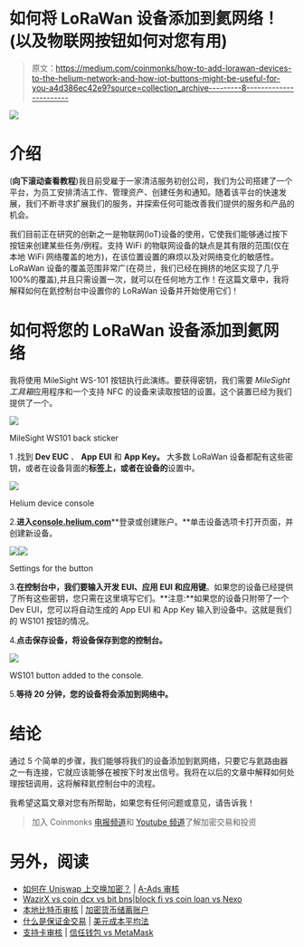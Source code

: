 # 如何将 LoRaWan 设备添加到氦网络！(以及物联网按钮如何对您有用)

> 原文：<https://medium.com/coinmonks/how-to-add-lorawan-devices-to-the-helium-network-and-how-iot-buttons-might-be-useful-for-you-a4d386ec42e9?source=collection_archive---------8----------------------->

![](img/ab2ff38be24258a21e53efc9b56e0d59.png)

# 介绍

(**向下滚动查看教程**)我目前受雇于一家清洁服务初创公司，我们为公司搭建了一个平台，为员工安排清洁工作、管理资产、创建任务和通知。随着该平台的快速发展，我们不断寻求扩展我们的服务，并探索任何可能改善我们提供的服务和产品的机会。

我们目前正在研究的创新之一是物联网(IoT)设备的使用，它使我们能够通过按下按钮来创建某些任务/例程。支持 WiFi 的物联网设备的缺点是其有限的范围(仅在本地 WiFi 网络覆盖的地方)，在该位置设置的麻烦以及对网络变化的敏感性。LoRaWan 设备的覆盖范围非常广(在荷兰，我们已经在拥挤的地区实现了几乎 100%的覆盖),并且只需设置一次，就可以在任何地方工作！在这篇文章中，我将解释如何在氦控制台中设置你的 LoRaWan 设备并开始使用它们！

# 如何将您的 LoRaWan 设备添加到氦网络

我将使用 MileSight WS-101 按钮执行此演练。要获得密钥，我们需要 *MileSight 工具箱*应用程序和一个支持 NFC 的设备来读取按钮的设置。这个装置已经为我们提供了一个。

![](img/a1e829b8a2cc4527fbad450f15116132.png)

MileSight WS101 back sticker

1 .找到 **Dev EUC** 、 **App EUI** 和 **App Key。** 大多数 LoRaWan 设备都配有这些密钥，或者在设备背面的**标签上，或者在设备的**设置中。

![](img/2679e4d89c82c4071e65ea86fcc4cc8e.png)

Helium device console

2.**进入**[**console.helium.com**](http://console.helium.com)**登录或创建账户。**单击设备选项卡打开页面，并创建新设备。

![](img/7be36ad632224fb9528b450517d8c528.png)![](img/8d83a31fe3d2faefecb61e0ce967fd5d.png)

Settings for the button

3.**在控制台中，我们要输入开发 EUI、应用 EUI 和应用键**。如果您的设备已经提供了所有这些密钥，您只需在这里填写它们。**注意:**如果您的设备只附带了一个 Dev EUI，您可以将自动生成的 App EUI 和 App Key 输入到设备中。这就是我们的 WS101 按钮的情况。

4.**点击保存设备，将设备保存到您的控制台。**

![](img/24fee62333e6dac6781199bb0767b582.png)

WS101 button added to the console.

5.**等待 20 分钟，您的设备将会添加到网络中。**

# 结论

通过 5 个简单的步骤，我们能够将我们的设备添加到氦网络，只要它与氦路由器之一有连接，它就应该能够在被按下时发出信号。我将在以后的文章中解释如何处理按钮调用，这将解释氦控制台中的流程。

我希望这篇文章对您有所帮助，如果您有任何问题或意见，请告诉我！

> 加入 Coinmonks [电报频道](https://t.me/coincodecap)和 [Youtube 频道](https://www.youtube.com/c/coinmonks/videos)了解加密交易和投资

# 另外，阅读

*   [如何在 Uniswap 上交换加密？](https://coincodecap.com/swap-crypto-on-uniswap) | [A-Ads 审核](https://coincodecap.com/a-ads-review)
*   [WazirX vs coin dcx vs bit bns](/coinmonks/wazirx-vs-coindcx-vs-bitbns-149f4f19a2f1)|[block fi vs coin loan vs Nexo](/coinmonks/blockfi-vs-coinloan-vs-nexo-cb624635230d)
*   [本地比特币审核](/coinmonks/localbitcoins-review-6cc001c6ed56) | [加密货币储蓄账户](https://coincodecap.com/cryptocurrency-savings-accounts)
*   [什么是保证金交易](https://coincodecap.com/margin-trading) | [美元成本平均法](https://coincodecap.com/dca)
*   [支持卡审核](https://coincodecap.com/uphold-card-review) | [信任钱包 vs MetaMask](https://coincodecap.com/trust-wallet-vs-metamask)